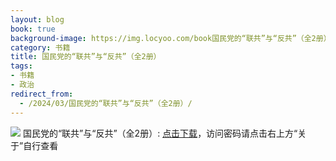 ```yaml
---
layout: blog
book: true
background-image: https://img.locyoo.com/book国民党的“联共”与“反共”（全2册）.jpg
category: 书籍
title: 国民党的“联共”与“反共”（全2册）
tags:
- 书籍
- 政治
redirect_from:
  - /2024/03/国民党的“联共”与“反共”（全2册）/
---
```

![](https://img.locyoo.com/book国民党的“联共”与“反共”（全2册）.jpg)
国民党的“联共”与“反共”（全2册）: <a name = "ref1" href="https://url18.ctfile.com/f/50983618-1063935446-934f99?p=3619">点击下载</a>，访问密码请点击右上方“关于”自行查看